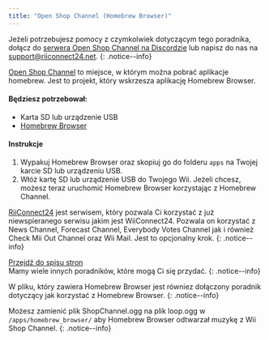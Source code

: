 ```yaml
---
title: "Open Shop Channel (Homebrew Browser)"
---
```


Jeżeli potrzebujesz pomocy z czymkolwiek dotyczącym tego poradnika, dołącz do [serwera Open Shop Channel na Discordzie](https://discord.gg/osc) lub napisz do nas na [support@riiconnect24.net](mailto:support@riiconnect24.net).
{: .notice--info}

[Open Shop Channel](https://oscwii.org/) to miejsce, w którym można pobrać aplikacje homebrew. Jest to projekt, który wskrzesza aplikację Homebrew Browser.

#### Będziesz potrzebował:
* Karta SD lub urządzenie USB
* [Homebrew Browser](/assets/files/homebrew_browser_v0.3.9e.zip)

#### Instrukcje

1. Wypakuj Homebrew Browser oraz skopiuj go do folderu `apps` na Twojej karcie SD lub urządzeniu USB.
2. Włóż kartę SD lub urządzenie USB do Twojego Wii. Jeżeli chcesz, możesz teraz uruchomić Homebrew Browser korzystając z Homebrew Channel.

[RiiConnect24](riiconnect24) jest serwisem, który pozwala Ci korzystać z już niewspieranego serwisu jakim jest WiiConnect24. Pozwala on korzystać z News Channel, Forecast Channel, Everybody Votes Channel jak i również Check Mii Out Channel oraz Wii Mail. Jest to opcjonalny krok.
{: .notice--info}

[Przejdź do spisu stron](site-navigation)<br> Mamy wiele innych poradników, które mogą Ci się przydać.
{: .notice--info}

W pliku, który zawiera Homebrew Browser jest równiez dołączony poradnik dotyczący jak korzystać z Homebrew Browser.
{: .notice--info}

Możesz zamienić plik ShopChannel.ogg na plik loop.ogg w `/apps/homebrew_browser/` aby Homebrew Browser odtwarzał muzykę z Wii Shop Channel.
{: .notice--info}
